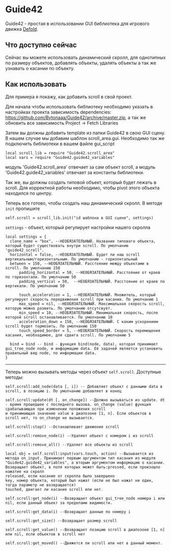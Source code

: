 Guide42
========================
Guide42 - простая в использовании GUI библиотека для игрового движка [Defold](http://www.defold.com/).

Что доступно сейчас
-----------------------
Сейчас вы можете использовать динамический скролл, для однотипных по размеру объектов, добавлять объекты, удалять объекты а так же узнавать о касании по объекту.

Как использовать 
-------------------
Для примера я покажу, как добавить scroll в свой проект.

Для начала чтобы использовать библиотеку необходимо указать в настройках проекта зависимость dependencies: https://github.com/Bytonaaa/Guide42/archive/master.zip, 
а так же обновить все зависимость Project -> Fetch Libraries

Затем вы должны добавить template из папки Guide42 в свою GUI сцену.
В нашем случае мы добавим шаблон scroll_area.gui.
Необходимо так же подключить библиотеки в вашем файле gui_script

    local scroll_lib = require "Guide42.scroll_area"
    local vars = require "Guide42.guide42_variables"

модуль 'Guide42.scroll_area' отвечает за сам объект scroll, а модуль 'Guide42.guide42_variables' отвечает за константы библиотеки.

Так же, вы должны создать типовой объект, который будет лежать в scroll. Для корректной работы необходимо, чтобы pivot этого объекта находился по центру.

Теперь все готово, чтобы создать наш динамический скролл.
В методе `init` пропишите 

`self.scroll = scroll_lib.init("id шаблона в GUI сцене", settings)`

`settings` - объект, который регулирует настройки нашего скролла

    local settings = {
      clone_name = "box", --НЕОБЯЗАТЕЛЬНЫЙ. Название типового объекта, который будет существовать внутри scroll. По умолчанию 'guide42_scroll".
      horizontal = false, --НЕОБЯЗАТЕЛЬНЫЙ. Будет ли наш scroll вертикальным/горизонтальным. По умолчанию - горизонтальный
      between = 150, --НЕОБЯЗАТЕЛЬНЫЙ. Расстояние между объектами в scroll. По умолчанию 150
		  padding_horizontal = 50, --НЕОБЯЗАТЕЛЬНЫЙ. Расстояние от краев по горизонтали. По умолчанию 50
		  padding_vertical = 50,  --НЕОБЯЗАТЕЛЬНЫЙ. Расстояние от краев по вертикали. По умолчанию 50
		
		  touch_acceleration = 1, --НЕОБЯЗАТЕЛЬНЫЙ. Множитель, который регулирует скорость передвижения scroll при касании. По умолчанию 1
		  max_speed = nil, --НЕОБЯЗАТЕЛЬНЫЙ. Максимальная скорость scroll, которую можно развить. По умолчанию отсутсвует.
		  min_speed = 10, --НЕОБЯЗАТЕЛЬНЫЙ. Минимальная скорость, после которой scroll останавливается. По умолчанию 10
		  acceleration_down = 150, --НЕОБЯЗАТЕЛЬНЫЙ. С каким ускорением scroll будет тормозить. По умолчанию 150
		  touch_speed_border = 5, --НЕОБЯЗАТЕЛЬНЫЙ. Скорость перемещения касания, необходимое, для сдвига scroll. По умолчанию 5
      
      bind = bind -- bind - функция bind(node, data), которая принимает gui_tree_node node, и информацию data. Её задачей является установить правильный вид node, по информации data.
    }
***
Теперь можно вызывать методы через объект `self.scroll`. Доступные методы:

    self.scroll:add_node(data [, i]) -- Добавляет объект с данными data в scroll, в позицию i. По умолчанию добавляет в конец
    
    self.scroll:update(dt [, on_change]) --Должно вызываться из update. dt - время прошедшее с последнего вызова. on_change (value) функция срабатывающая при изменении положения scroll
    и принимающая значение value в диапозоне [1, n]. Если объектов в scroll нет, то on_change не вызывается.
    
    self.scroll:stop() --Останавливает движение scroll
    
    self.scroll:remove_node(i) --Удаляет объект с номером i из scroll
   
    self.scroll:remove_all() --Удаляет все объекты из scroll
    
    local obj = self.scroll:input(vars.touch, action) --Вызывается из метода on_input. Принимает первым аргументом тип касания из модуля "Guide42.guide42_variables", а вторым аргументом информацию о касании.
    Возвращает объект, в поля которых может быть:pressed, если произошло нажатие на скролл
    released, если касание от скролла было завершено 
    key, номер объекта, который был нажат (если не был нажат ни один, тогда параметр не возвращается)
    touched, двигает ли касание scroll или нет.
    
    self.scroll:get_node(i) --Возвращает объект gui_tree_node номера i или nil, если данный объект за пределами видимости.
    
    self.scroll:get_data(i) --Возвращает данные по номеру i
    
    self.scroll:get_size() --Возвращает размер scroll
    
    self.scroll:get_value() --Возвращает позицию scroll в диапозоне [1, n] или nil, если объектов в scroll нет
    
    self.scroll:get_moved() --Движется ли scroll или нет в данный момент.




